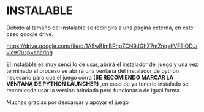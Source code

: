 # INSTALABLE

Debido al tamaño del instalable se redirigira a una pagina externa, en este caso google drive.

https://drive.google.com/file/d/1A5wBImBPhpZCN9JGhZ7mZnqehVFElODJ/view?usp=sharing

El instalable es muy sencillo de usar, abrirá el instalador del juego y una vez terminado el proceso se abrirá una ventana del instalador de python necesario para que el juego corra **(SE RECOMIENDO MARCAR LA VENTANA DE PYTHON LAUNCHER)** ,en caso de ya tenerlo instalado se recomienda usar la version brindada pero funcionaría de igual forma.

Muchas gracias por descargar y apoyar el juego
